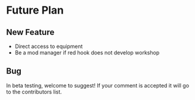 # Future Plan
## New Feature
- Direct access to equipment
- Be a mod manager if red hook does not develop workshop
## Bug
In beta testing, welcome to suggest! If your comment is accepted it will go to the contributors list.